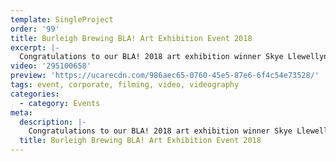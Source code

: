 ```yaml
---
template: SingleProject
order: '99'
title: Burleigh Brewing BLA! Art Exhibition Event 2018
excerpt: |-
  Congratulations to our BLA! 2018 art exhibition winner Skye Llewellyn! This year Burleigh Brewing awarded $5,000 to the overall BLA winner to progress the future of an emerging local artist! We had 16 artists exhibiting and over 500 people attending and voting on the night. With 90 votes from the public and 2 votes from the judges, Skye Llewellyn took home the Golden Growler and $5,000 to further her art dream.What a fun event to capture!
video: '295100658'
preview: 'https://ucarecdn.com/986aec65-0760-45e5-87e6-6f4c54e73528/'
tags: event, corporate, filming, video, videography
categories:
  - category: Events
meta:
  description: |-
    Congratulations to our BLA! 2018 art exhibition winner Skye Llewellyn! This year Burleigh Brewing awarded $5,000 to the overall BLA winner to progress the future of an emerging local artist! We had 16 artists exhibiting and over 500 people attending and voting on the night. With 90 votes from the public and 2 votes from the judges, Skye Llewellyn took home the Golden Growler and $5,000 to further her art dream.What a fun event to capture!
  title: Burleigh Brewing BLA! Art Exhibition Event 2018
---
```

